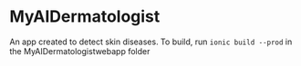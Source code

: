 # MyAIDermatologist

An app created to detect skin diseases.
To build, run `ionic build --prod` in the MyAIDermatologistwebapp folder
